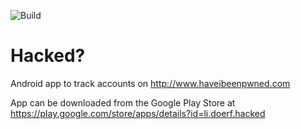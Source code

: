 ![Build](https://github.com/doerfli/hacked/workflows/Build/badge.svg)

# Hacked?

Android app to track accounts on http://www.haveibeenpwned.com

App can be downloaded from the Google Play Store at https://play.google.com/store/apps/details?id=li.doerf.hacked
